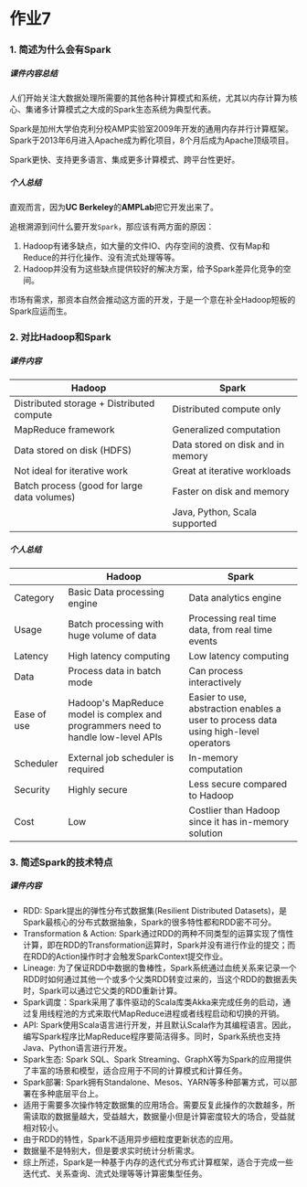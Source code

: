 # 作业7

### 1. 简述为什么会有Spark

##### 课件内容总结

人们开始关注大数据处理所需要的其他各种计算模式和系统，尤其以内存计算为核心、集诸多计算模式之大成的Spark生态系统为典型代表。

Spark是加州大学伯克利分校AMP实验室2009年开发的通用内存并行计算框架。Spark于2013年6月进入Apache成为孵化项目，8个月后成为Apache顶级项目。

Spark更快、支持更多语言、集成更多计算模式、跨平台性更好。

##### 个人总结

直观而言，因为**UC Berkeley**的**AMPLab**把它开发出来了。

追根溯源到问什么要开发`Spark`，那应该有两方面的原因：

1. Hadoop有诸多缺点，如大量的文件IO、内存空间的浪费、仅有Map和Reduce的并行化操作、没有流式处理等等。
2. Hadoop并没有为这些缺点提供较好的解决方案，给予Spark差异化竞争的空间。

市场有需求，那资本自然会推动这方面的开发，于是一个意在补全Hadoop短板的Spark应运而生。

### 2. 对比Hadoop和Spark

##### 课件内容

| Hadoop                                      | Spark                             |
| ------------------------------------------- | --------------------------------- |
| Distributed storage + Distributed compute   | Distributed compute only          |
| MapReduce framework                         | Generalized computation           |
| Data stored on disk (HDFS)                  | Data stored on disk and in memory |
| Not ideal for iterative work                | Great at iterative workloads      |
| Batch process (good for large data volumes) | Faster on disk and memory         |
|                                             | Java, Python, Scala supported     |

##### 个人总结

|             | Hadoop                                                       | Spark                                                        |
| ----------- | ------------------------------------------------------------ | ------------------------------------------------------------ |
| Category    | Basic Data processing engine                                 | Data analytics engine                                        |
| Usage       | Batch processing with huge volume of data                    | Processing real time data, from real time events             |
| Latency     | High latency computing                                       | Low latency computing                                        |
| Data        | Process data in batch mode                                   | Can process interactively                                    |
| Ease of use | Hadoop's MapReduce model is complex and programmers need to handle low-level APIs | Easier to use, abstraction enables a user to process data using high-level operators |
| Scheduler   | External job scheduler is required                           | In-memory computation                                        |
| Security    | Highly secure                                                | Less secure compared to Hadoop                               |
| Cost        | Low                                                          | Costlier than Hadoop since it has in-memory solution         |

### 3. 简述Spark的技术特点

##### 课件内容

- RDD: Spark提出的弹性分布式数据集(Resilient Distributed Datasets)，是Spark最核心的分布式数据抽象，Spark的很多特性都和RDD密不可分。
- Transformation & Action: Spark通过RDD的两种不同类型的运算实现了惰性计算，即在RDD的Transformation运算时，Spark并没有进行作业的提交；而在RDD的Action操作时才会触发SparkContext提交作业。
- Lineage: 为了保证RDD中数据的鲁棒性，Spark系统通过血统关系来记录一个RDD时如何通过其他一个或多个父类RDD转变过来的，当这个RDD的数据丢失时，Spark可以通过它父类的RDD重新计算。
- Spark调度：Spark采用了事件驱动的Scala库类Akka来完成任务的启动，通过复用线程池的方式来取代MapReduce进程或者线程启动和切换的开销。
- API: Spark使用Scala语言进行开发，并且默认Scala作为其编程语言。因此，编写Spark程序比MapReduce程序要简洁得多。同时，Spark系统也支持Java、Python语言进行开发。
- Spark生态: Spark SQL、Spark Streaming、GraphX等为Spark的应用提供了丰富的场景和模型，适合应用于不同的计算模式和计算任务。
- Spark部署: Spark拥有Standalone、Mesos、YARN等多种部署方式，可以部署在多种底层平台上。
- 适用于需要多次操作特定数据集的应用场合。需要反复此操作的次数越多，所需读取的数据量越大，受益越大，数据量小但是计算密度较大的场合，受益就相对较小。
- 由于RDD的特性，Spark不适用异步细粒度更新状态的应用。
- 数据量不是特别大，但是要求实时统计分析需求。
- 综上所述，Spark是一种基于内存的迭代式分布式计算框架，适合于完成一些迭代式、关系查询、流式处理等等计算密集型任务。